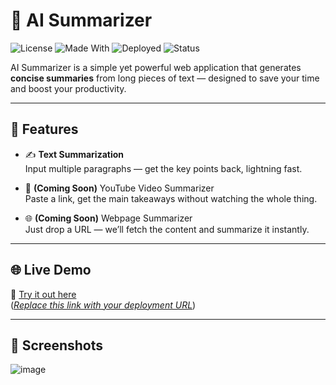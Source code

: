 # 🧠 AI Summarizer

![License](https://img.shields.io/badge/license-MIT-green)
![Made With](https://img.shields.io/badge/Made%20With-Python-blue)
![Deployed](https://img.shields.io/badge/Deployed-Yes-success)
![Status](https://img.shields.io/badge/Status-Work%20In%20Progress-yellow)

AI Summarizer is a simple yet powerful web application that generates **concise summaries** from long pieces of text — designed to save your time and boost your productivity.

---

## 🚀 Features

- ✍️ **Text Summarization**  
  Input multiple paragraphs — get the key points back, lightning fast.

- 🎥 **(Coming Soon)** YouTube Video Summarizer  
  Paste a link, get the main takeaways without watching the whole thing.

- 🌐 **(Coming Soon)** Webpage Summarizer  
  Just drop a URL — we’ll fetch the content and summarize it instantly.

---

## 🌐 Live Demo

🔗 [Try it out here]()  
(*[Replace this link with your deployment URL](https://ai-sum-two.vercel.app/)*)

---

## 📸 Screenshots
![image](https://github.com/user-attachments/assets/beee4d2f-2b20-4777-ae3a-675a6267a970)

<!-- Insert screenshots here if available -->
